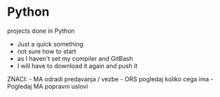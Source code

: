 # Python
projects done in Python


- Just a quick something
- not sure how to start
- as I haven't set my compiler and GitBash
- I will have to download it again and push it


ZNACI: - MA odradi predavanja / vezbe
       - ORS pogledaj koliko cega ima
       - Pogledaj MA popravni uslovi
